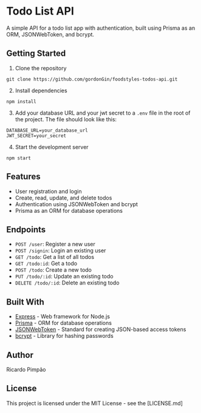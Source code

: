 # Todo List API

A simple API for a todo list app with authentication, built using Prisma as an ORM, JSONWebToken, and bcrypt.

## Getting Started

1. Clone the repository
```
git clone https://github.com/gordonGin/foodstyles-todos-api.git
```

2. Install dependencies

```
npm install
```

3. Add your database URL and your jwt secret to a `.env` file in the root of the project. The file should look like this:
```
DATABASE_URL=your_database_url
JWT_SECRET=your_secret
```

4. Start the development server
```
npm start
```


## Features

- User registration and login
- Create, read, update, and delete todos
- Authentication using JSONWebToken and bcrypt
- Prisma as an ORM for database operations

## Endpoints

- `POST /user`: Register a new user
- `POST /signin`: Login an existing user
- `GET /todo`: Get a list of all todos
- `GET /todo:id`: Get a todo
- `POST /todo`: Create a new todo
- `PUT /todo/:id`: Update an existing todo
- `DELETE /todo/:id`: Delete an existing todo
 
## Built With

- [Express](https://expressjs.com/) - Web framework for Node.js
- [Prisma](https://www.prisma.io/) - ORM for database operations
- [JSONWebToken](https://jwt.io/) - Standard for creating JSON-based access tokens
- [bcrypt](https://www.npmjs.com/package/bcrypt) - Library for hashing passwords

## Author

Ricardo Pimpão

## License

This project is licensed under the MIT License - see the [LICENSE.md]
